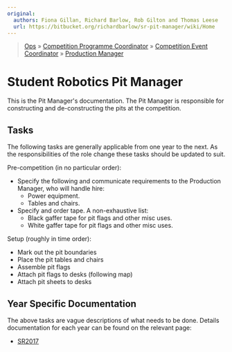 ```yaml
---
original:
  authors: Fiona Gillan, Richard Barlow, Rob Gilton and Thomas Leese
  url: https://bitbucket.org/richardbarlow/sr-pit-manager/wiki/Home
---
```

> [Ops](https://bitbucket.org/srobo/ops-manual/wiki/Home) » [Competition Programme Coordinator](https://bitbucket.org/rspanton/sr-comp-programme/wiki/Home) » [Competition Event Coordinator](https://bitbucket.org/rspanton/sr-event-coord/wiki/Home) » [Production Manager](https://bitbucket.org/rspanton/sr-production/wiki/Home)

# Student Robotics Pit Manager

This is the Pit Manager's documentation. The Pit Manager is responsible for constructing and de-constructing the pits at the competition.

## Tasks

The following tasks are generally applicable from one year to the next. As the responsibilities of the role change these tasks should be updated to suit.

Pre-competition (in no particular order):

 * Specify the following and communicate requirements to the Production Manager, who will handle hire:
    * Power equipment.
    * Tables and chairs.
 * Specify and order tape. A non-exhaustive list:
    * Black gaffer tape for pit flags and other misc uses.
    * White gaffer tape for pit flags and other misc uses.

Setup (roughly in time order):

 * Mark out the pit boundaries
 * Place the pit tables and chairs
 * Assemble pit flags
 * Attach pit flags to desks (following map)
 * Attach pit sheets to desks

## Year Specific Documentation

The above tasks are vague descriptions of what needs to be done. Details documentation for each year can be found on the relevant page:

 * [SR2017](/competition/pit-manager/SR2017)
